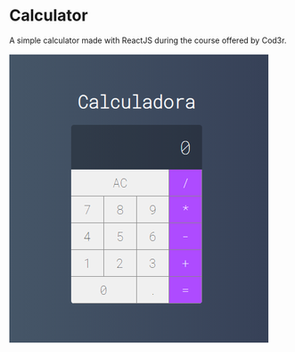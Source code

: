 # Calculator
A simple calculator made with ReactJS during the course offered by Cod3r.
<br><br>
<img src="/app/assets/screenshot.PNG">
